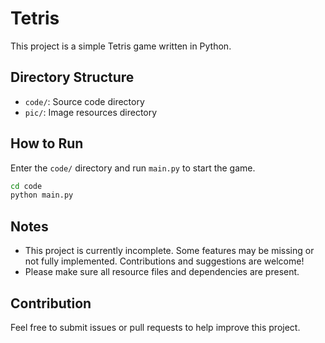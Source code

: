 # Tetris

This project is a simple Tetris game written in Python.

## Directory Structure
- `code/`: Source code directory
- `pic/`: Image resources directory

## How to Run
Enter the `code/` directory and run `main.py` to start the game.

```bash
cd code
python main.py
```

## Notes
- This project is currently incomplete. Some features may be missing or not fully implemented. Contributions and suggestions are welcome!
- Please make sure all resource files and dependencies are present.

## Contribution
Feel free to submit issues or pull requests to help improve this project. 